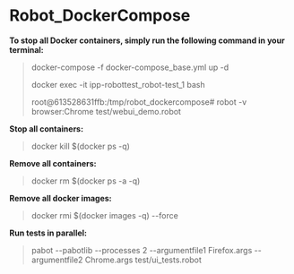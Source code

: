 # Robot_DockerCompose

**To stop all Docker containers, simply run the following command in your terminal:**
> docker-compose -f docker-compose_base.yml up -d
> 
> docker exec -it ipp-robottest_robot-test_1 bash
> 
> root@613528631ffb:/tmp/robot_dockercompose# robot -v browser:Chrome test/webui_demo.robot
> 
**Stop all containers:** 
> docker kill $(docker ps -q)
> 
**Remove all containers:**
> docker rm $(docker ps -a -q)
> 
**Remove all docker images:**
> docker rmi $(docker images -q) --force
> 
**Run tests in parallel:**
> pabot --pabotlib --processes 2 --argumentfile1 Firefox.args --argumentfile2 Chrome.args  test/ui_tests.robot
